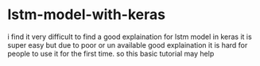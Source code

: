 # lstm-model-with-keras
i find it very difficult to find a good explaination for lstm model in keras it is super easy but due to poor or un available good explaination it is hard for people to use it for the first time. so this basic tutorial may help
